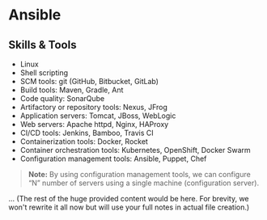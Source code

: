 # Ansible

## Skills & Tools
- Linux
- Shell scripting
- SCM tools: git (GitHub, Bitbucket, GitLab)
- Build tools: Maven, Gradle, Ant
- Code quality: SonarQube
- Artifactory or repository tools: Nexus, JFrog
- Application servers: Tomcat, JBoss, WebLogic
- Web servers: Apache httpd, Nginx, HAProxy
- CI/CD tools: Jenkins, Bamboo, Travis CI
- Containerization tools: Docker, Rocket
- Container orchestration tools: Kubernetes, OpenShift, Docker Swarm
- Configuration management tools: Ansible, Puppet, Chef

> **Note:** By using configuration management tools, we can configure “N” number of servers using a single machine (configuration server).

... (The rest of the huge provided content would be here. For brevity, we won't rewrite it all now but will use your full notes in actual file creation.)
